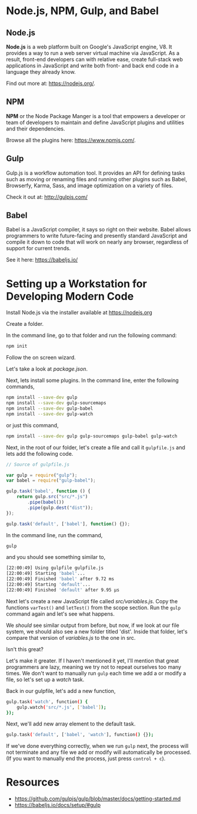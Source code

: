 # Node.js, NPM, Gulp, and Babel

## Node.js

**Node.js** is a web platform built on Google's JavaScript engine, V8. It provides a way to run a web server virtual machine via JavaScript. As a result, front-end developers can with relative ease, create full-stack web applications in JavaScript and write both front- and back end code in a language they already know.

Find out more at: https://nodejs.org/.

## NPM

**NPM** or the Node Package Manger is a tool that empowers a developer or team of developers to maintain and define JavaScript plugins and utilities and their dependencies.

Browse all the plugins here: https://www.npmjs.com/.

## Gulp

Gulp.js is a workflow automation tool. It provides an API for defining tasks such as moving or renaming files and running other plugins such as Babel, Browserfy, Karma, Sass, and image optimization on a variety of files.

Check it out at: http://gulpjs.com/

## Babel

Babel is a JavaScript compiler, it says so right on their website. Babel allows programmers to write future-facing and presently standard JavaScript and compile it down to code that will work on nearly any browser, regardless of support for current trends.

See it here: https://babeljs.io/

# Setting up a Workstation for Developing Modern Code

Install Node.js via the installer available at https://nodejs.org

Create a folder.

In the command line, go to that folder and run the following command:

```bash
npm init
```

Follow the on screen wizard.

Let's take a look at *package.json*.

Next, lets install some plugins. In the command line, enter the following commands,

```bash
npm install --save-dev gulp
npm install --save-dev gulp-sourcemaps
npm install --save-dev gulp-babel
npm install --save-dev gulp-watch
```

or just this command,

```bash
npm install --save-dev gulp gulp-sourcemaps gulp-babel gulp-watch
```

Next, in the root of our folder, let's create a file and call it `gulpfile.js` and lets add the following code.

```javascript
// Source of gulpfile.js

var gulp = require("gulp");
var babel = require("gulp-babel");

gulp.task('babel', function () {
    return gulp.src("src/*.js")
        .pipe(babel())
        .pipe(gulp.dest("dist"));
});

gulp.task('default', ['babel'], function() {});
```

In the command line, run the command,

```bash
gulp
```

and you should see something similar to,

```bash
[22:00:49] Using gulpfile gulpfile.js
[22:00:49] Starting 'babel'...
[22:00:49] Finished 'babel' after 9.72 ms
[22:00:49] Starting 'default'...
[22:00:49] Finished 'default' after 9.95 μs
```

Next let's create a new JavaScript file called *src/variables.js*. Copy the functions `varTest()` and `letTest()` from the scope section. Run the `gulp` command again and let's see what happens.

We *should* see similar output from before, but now, if we look at our file system, we should also see a new folder titled 'dist'. Inside that folder, let's compare that version of *variables.js* to the one in src.

Isn't this great?

Let's make it greater. If I haven't mentioned it yet, I'll mention that great programmers are lazy, meaning we try not to repeat ourselves too many times. We don't want to manually run `gulp` each time we add a or modify a file, so let's set up a *watch* task.

Back in our gulpfile, let's add a new function,

```bash
gulp.task('watch', function() {
    gulp.watch('src/*.js', ['babel']);
});
```

Next, we'll add new array element to the default task.

```bash
gulp.task('default', ['babel', 'watch'], function() {});
```

If we've done everything correctly, when we run `gulp` next, the process will not terminate and any file we add or modify will automatically be processed. (If you want to manually end the process, just press `control + c`).

# Resources

- https://github.com/gulpjs/gulp/blob/master/docs/getting-started.md
- https://babeljs.io/docs/setup/#gulp
